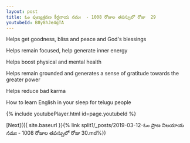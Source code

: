 ```yaml
---
layout: post
title: ఓం పుణ్యశ్రవణ కీర్తనాయ నమః  - 1008 రోజుల తపస్సులో రోజు  29
youtubeId: B8y8hJe4gTA
---
```

 
 
Helps get goodness, bliss and peace and God's blessings
 
Helps remain focused, help generate inner energy 
 
Helps boost physical and mental health 
 
Helps remain grounded and generates a sense of gratitude towards the greater power 
 
Helps reduce bad karma
 
How to learn English in your sleep for telugu people
 
 
 
 


{% include youtubePlayer.html id=page.youtubeId %}
 
[Next]({{ site.baseurl }}{% link split1/_posts/2019-03-12-ఓం ప్రాణ నిలయాయ నమః  - 1008 రోజుల తపస్సులో రోజు  30.md%})
 
